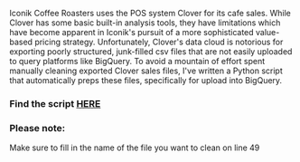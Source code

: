 Iconik Coffee Roasters uses the POS system Clover for its cafe sales. While Clover has some basic built-in analysis tools, they have limitations which have become apparent in Iconik's pursuit of a more sophisticated value-based pricing strategy. Unfortunately, Clover's data cloud is notorious for exporting poorly structured, junk-filled csv files that are not easily uploaded to query platforms like BigQuery. To avoid a mountain of effort spent manually cleaning exported Clover sales files, I've written a Python script that automatically preps these files, specifically for upload into BigQuery.

### Find the script [HERE](https://github.com/ryanloveriner/clover_data_cleaner/blob/main/clean_clover_report.py)

### Please note:
Make sure to fill in the name of the file you want to clean on line 49
